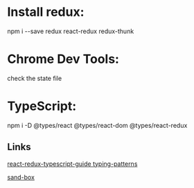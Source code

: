 # Install redux:

npm i --save redux react-redux redux-thunk

# Chrome Dev Tools:

check the state file

# TypeScript:

npm i -D @types/react @types/react-dom @types/react-redux

## Links

[react-redux-typescript-guide typing-patterns](https://github.com/piotrwitek/react-redux-typescript-guide#component-typing-patterns)

[sand-box](https://codesandbox.io/s/0mqoowywn0)
